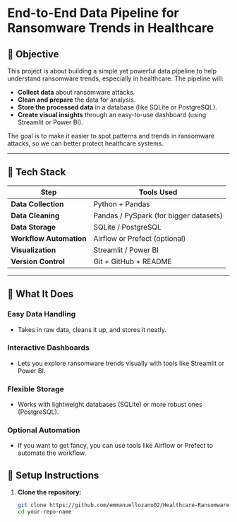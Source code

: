 # End-to-End Data Pipeline for Ransomware Trends in Healthcare

## 💚 Objective
This project is about building a simple yet powerful data pipeline to help understand ransomware trends, especially in healthcare. The pipeline will:

- **Collect data** about ransomware attacks.
- **Clean and prepare** the data for analysis.
- **Store the processed data** in a database (like SQLite or PostgreSQL).
- **Create visual insights** through an easy-to-use dashboard (using Streamlit or Power BI).

The goal is to make it easier to spot patterns and trends in ransomware attacks, so we can better protect healthcare systems.

---

## 💚 Tech Stack

| **Step**               | **Tools Used**                     |
|-------------------------|------------------------------------|
| **Data Collection**     | Python + Pandas                   |
| **Data Cleaning**       | Pandas / PySpark (for bigger datasets) |
| **Data Storage**        | SQLite / PostgreSQL               |
| **Workflow Automation** | Airflow or Prefect (optional)      |
| **Visualization**       | Streamlit / Power BI              |
| **Version Control**     | Git + GitHub + README             |

---

## 💚 What It Does

### Easy Data Handling
- Takes in raw data, cleans it up, and stores it neatly.

### Interactive Dashboards
- Lets you explore ransomware trends visually with tools like Streamlit or Power BI.

### Flexible Storage
- Works with lightweight databases (SQLite) or more robust ones (PostgreSQL).

### Optional Automation
- If you want to get fancy, you can use tools like Airflow or Prefect to automate the workflow.

## 💚 Setup Instructions

1. **Clone the repository:**
   ```bash
   git clone https://github.com/emmanuellozano02/Healthcare-Ransomware-Pipeline.git
   cd your-repo-name
